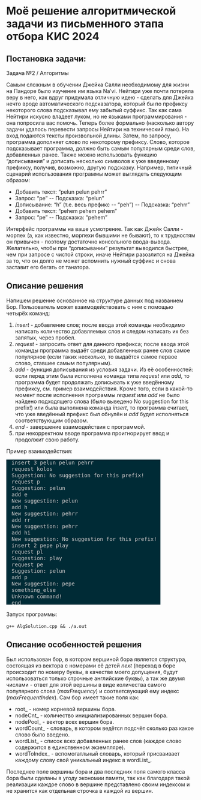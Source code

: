 # Моё решение алгоритмической задачи из письменного этапа отбора КИС 2024

## Постановка задачи:

Задача №2 / Алгоритмы

Самым сложным в обучении Джейка Салли необходимому для жизни на Пандоре было
изучение им языка Naʼvi. Нейтири уже почти потеряла веру в него, как вдруг
придумала отличную идею - сделать для Джейка нечто вроде автоматического
подсказатора, который бы по префиксу некоторого слова подсказывал ему
забытый суффикс. Так как сама Нейтири искусно владеет луком, но не языками
программирования - она попросила вас помочь.
Теперь более формально (насколько автору задачи удалось перевести запросы
Нейтири на технический язык). На вход подаются тексты произвольной длины. Затем,
по запросу, программа дополняет слово по некоторому префиксу. Слово, которое
подсказывает программа, должно быть самым популярным среди слов, добавленных
ранее. Также можно использовать функцию “дописывания” и дописать несколько
символов к уже введенному префиксу, получив, возможно, другую подсказку.
Например, типичный сценарий использования программы может выглядеть
следующим образом:
- Добавить текст: “pelun pelun pehrr”
- Запрос: “pe”
-- Подсказка: “pelun”
- Дописывание: “h” (т.е. весь префикс -- “peh”)
-- Подсказка: “pehrr”
- Добавить текст: “pehem pehem pehem”
- Запрос: “pe”
-- Подсказка: “pehem”

Интерфейс программы на ваше усмотрение. Так как Джейк Салли - морпех (а, как
известно, морпехи бывшими не бывают), то к трудностям он привычен - поэтому
достаточно консольного ввода-вывода. Желательно, чтобы при “дописывании”
результат выводился быстрее, чем при запросе с чистой строки, иначе Нейтири
разозлится на Джейка за то, что он долго не может вспомнить нужный суффикс и
снова заставит его бегать от танатора.

## Описание решения

Напишем решение основанное на структуре данных под названием Бор.
Пользователь может взаимодействовать с ним с помощью четырёх команд: 
1) $insert$ - добавление слов; после ввода этой команды необходимо написать количество добавляемых слов и следом написать их без запятых, через пробел.
2) $request$ - запросить ответ для данного префикса; после ввода этой команды программа выдаёт среди добавленных ранее слов самое популярное (если таких несколько, то выдаётся самое первое слово, ставшее самым популярным).
3) $add$ - функция дописывания из условия задачи. Из её особенностей: если перед этим была исполнена команда типа $request$ или $add$, то программа будет продолжать дописывать к уже введённому префиксу, см. пример взаимодействия. Кроме того, если в какой-то момент после исполнения программы $request$ или $add$ не было найдено подходящего слова (было выведено No suggestion for this prefix!) или была выполнена команда $insert$, то программа считает, что уже введённый префикс был обнулён и $add$ будет исполняться соответствующим образом.
4) $end$ - завершение взаимодействия с программой.
5) при некорректном вводе программа проигнорирует ввод и продолжит свою работу.

Пример взаимодействия: 

![alt text](image.png)

Запуск программы:

``` g++ AlgSolution.cpp && ./a.out ```

## Описание особенностей решения

Был использован бор, в котором вершиной бора является структура, состоящая из вектора с номерами её детей $next$ (переход в боре происходит по номеру буквы, в качестве моего допущения, будут использоваться только строчные английские буквы), а так же двумя числами - ответ для этой вершины в виде количества самого популярного слова ($maxFrequency$) и соответсвующий ему индекс ($maxFrequentIndex$). Сам бор имеет такие поля как: 
* root_ - номер корневой вершины бора.
* nodeCnt_ - количество инициализированных вершин бора.
* nodePool_ - вектор всех вершин бора.
* wordCount_ - словарь, в котором ведётся подсчёт сколько раз какое слово было введено.
* wordList_ - список всех добавленных ранее слов (каждое слово содержится в единственном экземпляре). 
* wordToIndex_ - вспомогатльный словарь, который присваивает каждому слову свой уникальный индекс в wordList_.

Последнее поле вершины бора и два последних поля самого класса бора были сделаны в угоду экономии памяти, так как благодаря такой реализации каждое слово  в вершине представлено своим индексом и не хранится как отдельная строчка в каждой из вершин.

